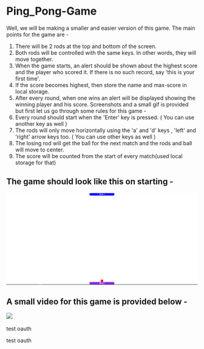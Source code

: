 # Ping_Pong-Game

Well, we will be making a smaller and easier version of this game. The main points for the game are -
1. There will be 2 rods at the top and bottom of the screen.
2. Both rods will be controlled with the same keys. In other words, they will move together.
3. When the game starts, an alert should be shown about the highest score and the player who scored it. If there is no such record, say 'this is your first time'.
4. If the score becomes highest, then store the name and max-score in local storage.
5. After every round, when one wins an alert will be displayed showing the winning player and his score.
Screenshots and a small gif is provided but first let us go through some rules for this game -
1. Every round should start when the 'Enter' key is pressed. ( You can use another key as well )
2. The rods will only move horizontally using the 'a' and 'd' keys , 'left' and 'right' arrow keys too. ( You can use other keys as well )
3. The losing rod will get the ball for the next match and the rods and ball will move to center.
4. The score will be counted from the start of every match(used local storage for that)



## The game should look like this on starting - 
![](images/screenshot1.PNG)



## A small video for this game is provided below -
![](images/game.gif)



test oauth

test oauth
